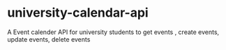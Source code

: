 # university-calendar-api
 A Event calender API for university students to get events , create events, update events, delete events
